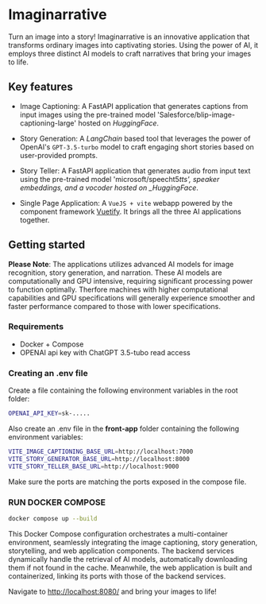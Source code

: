 # Imaginarrative

Turn an image into a story! Imaginarrative is an innovative application that transforms ordinary images into captivating stories. Using the power of AI, it employs three distinct AI models to craft narratives that bring your images to life.

## Key features

- Image Captioning: A FastAPI application that generates captions from input images using the pre-trained model 'Salesforce/blip-image-captioning-large' hosted on _HuggingFace_.

- Story Generation: A _LangChain_ based tool that leverages the power of OpenAI's `GPT-3.5-turbo` model to craft engaging short stories based on user-provided prompts.

- Story Teller: A FastAPI application that generates audio from input text using the pre-trained model 'microsoft/speecht5*tts', speaker embeddings, and a vocoder hosted on \_HuggingFace*.

- Single Page Application: A `VueJS + vite` webapp powered by the component framework [Vuetify](https://vuetifyjs.com/en/). It brings all the three AI applications together.

## Getting started

**Please Note**: The applications utilizes advanced AI models for image recognition, story generation, and narration. These AI models are computationally and GPU intensive, requiring significant processing power to function optimally. Therfore machines with higher computational capabilities and GPU specifications will generally experience smoother and faster performance compared to those with lower specifications.

### Requirements

- Docker + Compose
- OPENAI api key with ChatGPT 3.5-tubo read access

### Creating an .env file

Create a file containing the following environment variables in the root folder:

```bash
OPENAI_API_KEY=sk-.....
```

Also create an .env file in the **front-app** folder containing the following environment variables:

```bash
VITE_IMAGE_CAPTIONING_BASE_URL=http://localhost:7000
VITE_STORY_GENERATOR_BASE_URL=http://localhost:8000
VITE_STORY_TELLER_BASE_URL=http://localhost:9000
```

Make sure the ports are matching the ports exposed in the compose file.

### RUN DOCKER COMPOSE

```bash
docker compose up --build
```

This Docker Compose configuration orchestrates a multi-container environment, seamlessly integrating the image captioning, story generation, storytelling, and web application components. The backend services dynamically handle the retrieval of AI models, automatically downloading them if not found in the cache. Meanwhile, the web application is built and containerized, linking its ports with those of the backend services.

Navigate to [http://localhost:8080/](http://localhost:8080/) and bring your images to life!
